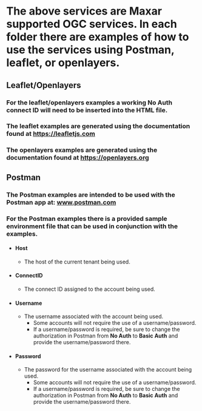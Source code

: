 # The above services are Maxar supported OGC services. In each folder there are examples of how to use the services using Postman, leaflet, or openlayers.

## Leaflet/Openlayers

### For the leaflet/openlayers examples a working **No Auth** connect ID will need to be inserted into the HTML file.

### The leaflet examples are generated using the documentation found at https://leafletjs.com

### The openlayers examples are generated using the documentation found at https://openlayers.org

## Postman

### The Postman examples are intended to be used with the Postman app at: www.postman.com

### For the Postman examples there is a provided sample environment file that can be used in conjunction with the examples.
  - #### Host
    - The host of the current tenant being used.
  - #### ConnectID
    - The connect ID assigned to the account being used.
  - #### Username
    - The username associated with the account being used.
      - Some accounts will not require the use of a username/password.
      - If a username/password is required, be sure to change the authorization in Postman from **No Auth** to **Basic Auth** and provide the username/password there.
  - #### Password
    - The password for the username associated with the account being used.
      - Some accounts will not require the use of a username/password.
      - If a username/password is required, be sure to change the authorization in Postman from **No Auth** to **Basic Auth** and provide the username/password there.
      
